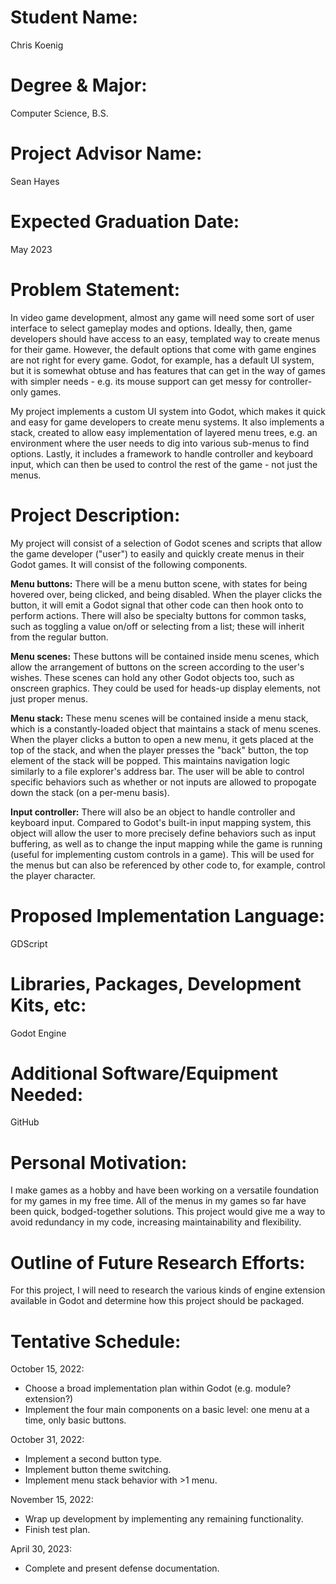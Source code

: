 Student Name:
=============

Chris Koenig

Degree & Major:
===============

Computer Science, B.S.

Project Advisor Name:
=====================

Sean Hayes

Expected Graduation Date:
=========================

May 2023

Problem Statement:
==================

In video game development, almost any game will need some sort of user interface
to select gameplay modes and options. Ideally, then, game developers should have
access to an easy, templated way to create menus for their game. However, the
default options that come with game engines are not right for every game. Godot,
for example, has a default UI system, but it is somewhat obtuse and has features
that can get in the way of games with simpler needs - e.g. its mouse support can
get messy for controller-only games.

My project implements a custom UI system into Godot, which makes it quick and
easy for game developers to create menu systems. It also implements a stack,
created to allow easy implementation of layered menu trees, e.g. an environment
where the user needs to dig into various sub-menus to find options. Lastly, it
includes a framework to handle controller and keyboard input, which can then be
used to control the rest of the game - not just the menus.

Project Description:
====================

My project will consist of a selection of Godot scenes and scripts that allow the
game developer ("user") to easily and quickly create menus in their Godot games.
It will consist of the following components.

**Menu buttons:** There will be a menu button scene, with states for being hovered
over, being clicked, and being disabled. When the player clicks the button, it
will emit a Godot signal that other code can then hook onto to perform actions.
There will also be specialty buttons for common tasks, such as toggling a value
on/off or selecting from a list; these will inherit from the regular button.

**Menu scenes:** These buttons will be contained inside menu scenes, which allow the
arrangement of buttons on the screen according to the user's wishes. These scenes
can hold any other Godot objects too, such as onscreen graphics. They could be
used for heads-up display elements, not just proper menus.

**Menu stack:** These menu scenes will be contained inside a menu stack, which is a
constantly-loaded object that maintains a stack of menu scenes. When the player
clicks a button to open a new menu, it gets placed at the top of the stack, and
when the player presses the "back" button, the top element of the stack will be
popped. This maintains navigation logic similarly to a file explorer's address
bar. The user will be able to control specific behaviors such as whether or not
inputs are allowed to propogate down the stack (on a per-menu basis).

**Input controller:** There will also be an object to handle controller and keyboard
input. Compared to Godot's built-in input mapping system, this object will allow
the user to more precisely define behaviors such as input buffering, as well as
to change the input mapping while the game is running (useful for implementing
custom controls in a game). This will be used for the menus but can also be
referenced by other code to, for example, control the player character.

Proposed Implementation Language:
=================================

GDScript

Libraries, Packages, Development Kits, etc:
===========================================

Godot Engine

Additional Software/Equipment Needed:
=====================================

GitHub

Personal Motivation:
====================

I make games as a hobby and have been working on a versatile foundation for my
games in my free time. All of the menus in my games so far have been quick,
bodged-together solutions. This project would give me a way to avoid redundancy
in my code, increasing maintainability and flexibility.

Outline of Future Research Efforts:
===================================

For this project, I will need to research the various kinds of engine extension
available in Godot and determine how this project should be packaged.

Tentative Schedule:
===================

October 15, 2022:
- Choose a broad implementation plan within Godot (e.g. module? extension?)
- Implement the four main components on a basic level: one menu at a time, only basic buttons.

October 31, 2022:
- Implement a second button type.
- Implement button theme switching.
- Implement menu stack behavior with >1 menu.

November 15, 2022:
- Wrap up development by implementing any remaining functionality.
- Finish test plan.

April 30, 2023:
- Complete and present defense documentation.
